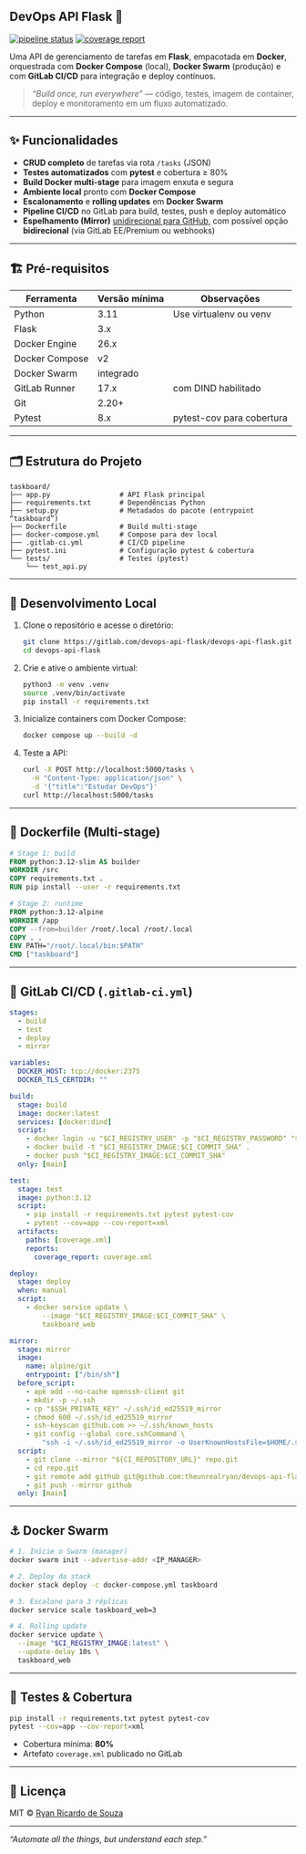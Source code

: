 ## DevOps API Flask 🚀

[![pipeline status](https://gitlab.com/devops-api-flask/devops-api-flask/badges/main/pipeline.svg)](https://gitlab.com/devops-api-flask/devops-api-flask/-/pipelines)
[![coverage report](https://gitlab.com/devops-api-flask/devops-api-flask/badges/main/coverage.svg)](https://gitlab.com/devops-api-flask/devops-api-flask/-/graphs/main/charts)

Uma API de gerenciamento de tarefas em **Flask**, empacotada em **Docker**, orquestrada com **Docker Compose** (local), **Docker Swarm** (produção) e com **GitLab CI/CD** para integração e deploy contínuos.

> _“Build once, run everywhere”_ — código, testes, imagem de container, deploy e monitoramento em um fluxo automatizado.

---

## ✨ Funcionalidades

- **CRUD completo** de tarefas via rota `/tasks` (JSON)  
- **Testes automatizados** com **pytest** e cobertura ≥ 80%  
- **Build Docker multi-stage** para imagem enxuta e segura  
- **Ambiente local** pronto com **Docker Compose**  
- **Escalonamento** e **rolling updates** em **Docker Swarm**  
- **Pipeline CI/CD** no GitLab para build, testes, push e deploy automático  
- **Espelhamento (Mirror)** [unidirecional para GitHub](https://github.com/theunrealryan/devops-api-flask), com possível opção **bidirecional** (via GitLab EE/Premium ou webhooks)

---

## 🏗️ Pré-requisitos

| Ferramenta        | Versão mínima | Observações                           |
|-------------------|---------------|---------------------------------------|
| Python            | 3.11          | Use virtualenv ou venv                |
| Flask             | 3.x           |                                       |
| Docker Engine     | 26.x          |                                       |
| Docker Compose    | v2            |                                       |
| Docker Swarm      | integrado     |                                       |
| GitLab Runner     | 17.x          | com DIND habilitado                   |
| Git               | 2.20+         |                                       |
| Pytest            | 8.x           | pytest-cov para cobertura             |

---

## 🗂️ Estrutura do Projeto

```text
taskboard/
├── app.py                 # API Flask principal
├── requirements.txt       # Dependências Python
├── setup.py               # Metadados do pacote (entrypoint “taskboard”)
├── Dockerfile             # Build multi-stage
├── docker-compose.yml     # Compose para dev local
├── .gitlab-ci.yml         # CI/CD pipeline
├── pytest.ini             # Configuração pytest & cobertura
└── tests/                 # Testes (pytest)
    └── test_api.py
````

---

## 🚀 Desenvolvimento Local

1. Clone o repositório e acesse o diretório:

   ```bash
   git clone https://gitlab.com/devops-api-flask/devops-api-flask.git
   cd devops-api-flask
   ```
2. Crie e ative o ambiente virtual:

   ```bash
   python3 -m venv .venv
   source .venv/bin/activate
   pip install -r requirements.txt
   ```
3. Inicialize containers com Docker Compose:

   ```bash
   docker compose up --build -d
   ```
4. Teste a API:

   ```bash
   curl -X POST http://localhost:5000/tasks \
     -H "Content-Type: application/json" \
     -d '{"title":"Estudar DevOps"}'
   curl http://localhost:5000/tasks
   ```

---

## 🐳 Dockerfile (Multi-stage)

```dockerfile
# Stage 1: build
FROM python:3.12-slim AS builder
WORKDIR /src
COPY requirements.txt .
RUN pip install --user -r requirements.txt

# Stage 2: runtime
FROM python:3.12-alpine
WORKDIR /app
COPY --from=builder /root/.local /root/.local
COPY . .
ENV PATH="/root/.local/bin:$PATH"
CMD ["taskboard"]
```

---

## 🐝 GitLab CI/CD (`.gitlab-ci.yml`)

```yaml
stages:
  - build
  - test
  - deploy
  - mirror

variables:
  DOCKER_HOST: tcp://docker:2375
  DOCKER_TLS_CERTDIR: ""

build:
  stage: build
  image: docker:latest
  services: [docker:dind]
  script:
    - docker login -u "$CI_REGISTRY_USER" -p "$CI_REGISTRY_PASSWORD" "$CI_REGISTRY"
    - docker build -t "$CI_REGISTRY_IMAGE:$CI_COMMIT_SHA" .
    - docker push "$CI_REGISTRY_IMAGE:$CI_COMMIT_SHA"
  only: [main]

test:
  stage: test
  image: python:3.12
  script:
    - pip install -r requirements.txt pytest pytest-cov
    - pytest --cov=app --cov-report=xml
  artifacts:
    paths: [coverage.xml]
    reports:
      coverage_report: coverage.xml

deploy:
  stage: deploy
  when: manual
  script:
    - docker service update \
        --image "$CI_REGISTRY_IMAGE:$CI_COMMIT_SHA" \
        taskboard_web

mirror:
  stage: mirror
  image:
    name: alpine/git
    entrypoint: ["/bin/sh"]
  before_script:
    - apk add --no-cache openssh-client git
    - mkdir -p ~/.ssh
    - cp "$SSH_PRIVATE_KEY" ~/.ssh/id_ed25519_mirror
    - chmod 600 ~/.ssh/id_ed25519_mirror
    - ssh-keyscan github.com >> ~/.ssh/known_hosts
    - git config --global core.sshCommand \
        "ssh -i ~/.ssh/id_ed25519_mirror -o UserKnownHostsFile=$HOME/.ssh/known_hosts"
  script:
    - git clone --mirror "${CI_REPOSITORY_URL}" repo.git
    - cd repo.git
    - git remote add github git@github.com:theunrealryan/devops-api-flask.git || true
    - git push --mirror github
  only: [main]
```

---

## ⚓ Docker Swarm

```bash
# 1. Inicie o Swarm (manager)
docker swarm init --advertise-addr <IP_MANAGER>

# 2. Deploy da stack
docker stack deploy -c docker-compose.yml taskboard

# 3. Escalone para 3 réplicas
docker service scale taskboard_web=3

# 4. Rolling update
docker service update \
  --image "$CI_REGISTRY_IMAGE:latest" \
  --update-delay 10s \
  taskboard_web
```

---


## 🧪 Testes & Cobertura

```bash
pip install -r requirements.txt pytest pytest-cov
pytest --cov=app --cov-report=xml
```

* Cobertura mínima: **80%**
* Artefato `coverage.xml` publicado no GitLab

---



## 📜 Licença

MIT © [Ryan Ricardo de Souza](https://gitlab.com/theunrealryan)

---

*“Automate all the things, but understand each step.”*

